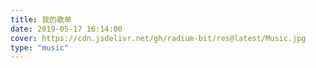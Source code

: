 ```yaml
---
title: 我的歌单
date: 2019-05-17 16:14:00
cover: https://cdn.jsdelivr.net/gh/radium-bit/res@latest/Music.jpg
type: "music"
---
```






